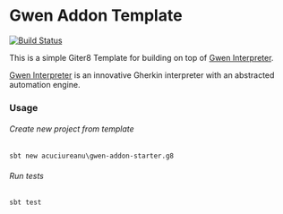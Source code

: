 # Gwen Addon Template

[![Build Status](https://travis-ci.org/acuciureanu/gwen-addon-starter.g8.svg?branch=master)](https://travis-ci.org/acuciureanu/gwen-addon-starter.g8)

This is a simple Giter8 Template for building on top of [Gwen Interpreter](https://github.com/gwen-interpreter/gwen).

[Gwen Interpreter](https://github.com/gwen-interpreter/gwen) is an innovative Gherkin interpreter with an abstracted automation engine. 

### Usage

###### Create new project from template
```sbt new acuciureanu\gwen-addon-starter.g8```

###### Run tests
```sbt test```
